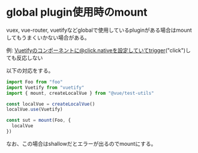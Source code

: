 # global plugin使用時のmount

vuex, vue-router, vuetifyなどglobalで使用しているpluginがある場合はmountしてもうまくいかない場合がある。

例: Vuetifyのコンポーネントに@click.nativeを設定していてtrigger("click")しても反応しない

以下の対応をする。
```js
import Foo from "foo"
import Vuetify from "vuetify"
import { mount, createLocalVue } from "@vue/test-utils"

const localVue = createLocalVue()
localVue.use(Vuetify)

const sut = mount(Foo, {
  localVue
})
```

なお、この場合はshallowだとエラーが出るのでmountにする。
